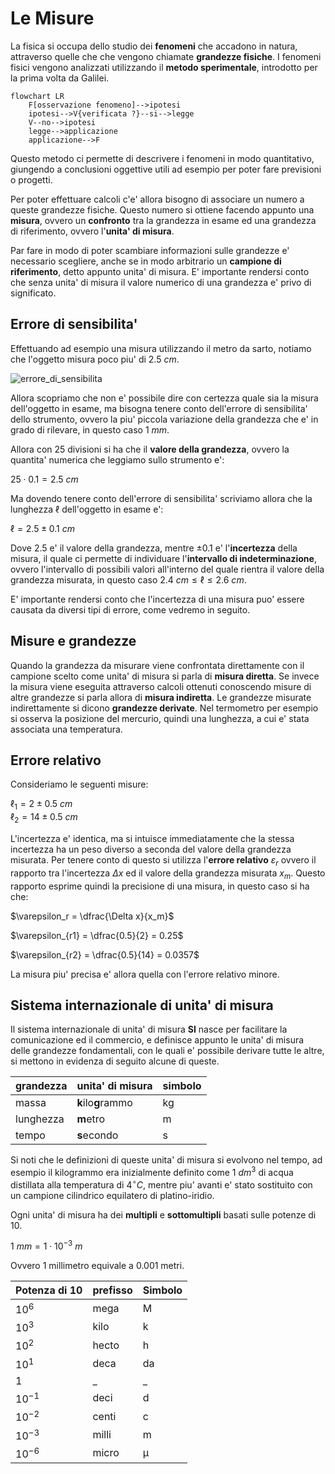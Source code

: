 # Le Misure  

La fisica si occupa dello studio dei **fenomeni** che accadono in natura, attraverso quelle che che vengono chiamate **grandezze fisiche**. I fenomeni fisici vengono analizzati utilizzando il **metodo sperimentale**, introdotto per la prima volta da Galilei.    

```mermaid
flowchart LR
    F[osservazione fenomeno]-->ipotesi
    ipotesi-->V{verificata ?}--si-->legge
    V--no-->ipotesi
    legge-->applicazione
    applicazione-->F
```

Questo metodo ci permette di descrivere i fenomeni in modo quantitativo, giungendo a conclusioni oggettive utili ad esempio per poter fare previsioni o progetti.  

Per poter effettuare calcoli c'e' allora bisogno di associare un numero a queste grandezze fisiche. Questo numero si ottiene facendo appunto una **misura**, ovvero un **confronto** tra la grandezza in esame ed una grandezza di riferimento, ovvero l'**unita' di misura**.  

Par fare in modo di poter scambiare informazioni sulle grandezze e' necessario scegliere, anche se in modo arbitrario un **campione di riferimento**, detto appunto unita' di misura. E' importante rendersi conto che senza unita' di misura il valore numerico di una grandezza e' privo di significato.  


## Errore di sensibilita'  

Effettuando ad esempio una misura utilizzando il metro da sarto, notiamo che l'oggetto misura poco piu' di $2.5\ cm$.  

![errore_di_sensibilita](https://github.com/dennyb87/phoenomena/assets/7195133/35473062-11da-4477-91a6-3dafc1c505e8)  

Allora scopriamo che non e' possibile dire con certezza quale sia la misura dell'oggetto in esame, ma bisogna tenere conto dell'errore di sensibilita' dello strumento, ovvero la piu' piccola variazione della grandezza che e' in grado di rilevare, in questo caso $1\ mm$.  

Allora con 25 divisioni si ha che il **valore della grandezza**, ovvero la quantita' numerica che leggiamo sullo strumento e':  

$25 \cdot 0.1 = 2.5\ cm$  

Ma dovendo tenere conto dell'errore di sensibilita' scriviamo allora che la lunghezza $\ell$ dell'oggetto in esame e':  

$\ell = 2.5\pm0.1\ cm$  

Dove $2.5$ e' il valore della grandezza, mentre $\pm0.1$ e' l'**incertezza** della misura, il quale ci permette di individuare l'**intervallo di indeterminazione**, ovvero l'intervallo di possibili valori all'interno del quale rientra il valore della grandezza misurata, in questo caso $2.4\ cm \le \ell \le 2.6\ cm$.  

E' importante rendersi conto che l'incertezza di una misura puo' essere causata da diversi tipi di errore, come vedremo in seguito.  

## Misure e grandezze  

Quando la grandezza da misurare viene confrontata direttamente con il campione scelto come unita' di misura si parla di **misura diretta**. Se invece la misura viene eseguita attraverso calcoli ottenuti conoscendo misure di altre grandezze si parla allora di **misura indiretta**. Le grandezze misurate indirettamente si dicono **grandezze derivate**. Nel termometro per esempio si osserva la posizione del mercurio, quindi una lunghezza, a cui e' stata associata una temperatura.  

## Errore relativo  

Consideriamo le seguenti misure:  

$\ell_1 = 2\pm 0.5\ cm$  
$\ell_2 = 14\pm 0.5\ cm$  

L'incertezza e' identica, ma si intuisce immediatamente che la stessa incertezza ha un peso diverso a seconda del valore della grandezza misurata. Per tenere conto di questo si utilizza l'**errore relativo** $\varepsilon_r$ ovvero il rapporto tra l'incertezza $\Delta x$ ed il valore della grandezza misurata $x_m$. Questo rapporto esprime quindi la precisione di una misura, in questo caso si ha che:  

$\varepsilon_r = \dfrac{\Delta x}{x_m}$  

$\varepsilon_{r1} = \dfrac{0.5}{2} = 0.25$  

$\varepsilon_{r2} = \dfrac{0.5}{14} = 0.0357$  

La misura piu' precisa e' allora quella con l'errore relativo minore.  

## Sistema internazionale di unita' di misura  

Il sistema internazionale di unita' di misura **SI** nasce per facilitare la comunicazione ed il commercio, e definisce appunto le unita' di misura delle grandezze fondamentali, con le quali e' possibile derivare tutte le altre, si mettono in evidenza di seguito alcune di queste.  

| grandezza | unita' di misura   | simbolo |
| --------- | ------------------ | ------- |
| massa     | **k**ilo**g**rammo | kg      |
| lunghezza | **m**etro          | m       |
| tempo     | **s**econdo        | s       |

Si noti che le definizioni di queste unita' di misura si evolvono nel tempo, ad esempio il kilogrammo era inizialmente definito come $1\ dm^3$ di acqua distillata alla temperatura di $4^\circ C$, mentre piu' avanti e' stato sostituito con un campione cilindrico equilatero di platino-iridio.  

Ogni unita' di misura ha dei **multipli** e **sottomultipli**  basati sulle potenze di 10.  

$1\ mm = 1 \cdot 10^{-3}\ m$  

Ovvero $1$ millimetro equivale a $0.001$ metri.  

 | Potenza di 10 | prefisso | Simbolo |
 | ------------- | -------- | ------- |
 | $10^6$        | mega     | M       |
 | $10^3$        | kilo     | k       |
 | $10^2$        | hecto    | h       |
 | $10^1$        | deca     | da      |
 | $1$           | _        | _       |
 | $10^{-1}$     | deci     | d       |
 | $10^{-2}$     | centi    | c       |
 | $10^{-3}$     | milli    | m       |
 | $10^{-6}$     | micro    | μ       |
